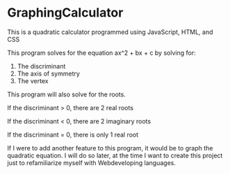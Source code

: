 # GraphingCalculator
This is a quadratic calculator programmed using JavaScript, HTML, and CSS

This program solves for the equation ax^2 + bx + c by solving for:
  1) The discriminant
  2) The axis of symmetry
  3) The vertex

This program will also solve for the roots.

If the discriminant > 0, there are 2 real roots

If the discriminant < 0, there are 2 imaginary roots

If the discriminant = 0, there is only 1 real root

If I were to add another feature to this program, it would be to graph the quadratic equation. I will do so later, at the time I want to create this project just to refamiliarize myself with Webdeveloping languages.
